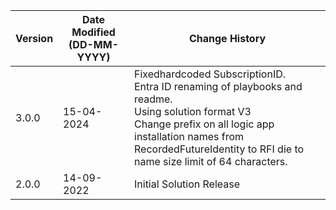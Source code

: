 | **Version** | **Date Modified (DD-MM-YYYY)** | **Change History**                          |
|-------------|--------------------------------|---------------------------------------------|
| 3.0.0       | 15-04-2024                     | Fixedhardcoded SubscriptionID.<br> Entra ID renaming of playbooks and readme.<br> Using solution format V3<br>Change prefix on all logic app installation names from RecordedFutureIdentity to RFI die to name size limit of 64 characters. |
| 2.0.0       | 14-09-2022                     | Initial Solution Release |

